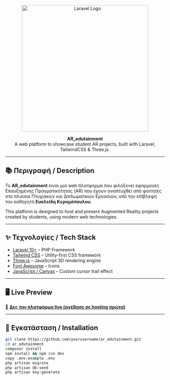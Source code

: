 <p align="center">
  <a href="https://laravel.com" target="_blank">
    <img src="https://raw.githubusercontent.com/laravel/art/master/logo-lockup/5%20SVG/2%20CMYK/1%20Full%20Color/laravel-logolockup-cmyk-red.svg" width="400" alt="Laravel Logo">
  </a>
</p>

<p align="center">
  <strong>AR_edutainment</strong><br>
  A web platform to showcase student AR projects, built with Laravel, TailwindCSS & Three.js.
</p>

---

## 📚 Περιγραφή / Description

Το **AR_edutainment** είναι μια web πλατφόρμα που φιλοξενεί εφαρμογές Επαυξημένης Πραγματικότητας (AR) που έχουν αναπτυχθεί από φοιτητές στο πλαίσιο Πτυχιακών και Διπλωματικών Εργασιών, υπό την επίβλεψη του καθηγητή **Ευκλείδη Κεραμόπουλου**.

This platform is designed to host and present Augmented Reality projects created by students, using modern web technologies.

---

## ✨ Τεχνολογίες / Tech Stack

- [Laravel 10+](https://laravel.com) – PHP Framework
- [Tailwind CSS](https://tailwindcss.com) – Utility-first CSS framework
- [Three.js](https://threejs.org) – JavaScript 3D rendering engine
- [Font Awesome](https://fontawesome.com) – Icons
- [JavaScript / Canvas](https://developer.mozilla.org/en-US/docs/Web/API/Canvas_API) – Custom cursor trail effect

---

## 🖥 Live Preview

🚀 **[Δες την πλατφόρμα live (ανέβασε σε hosting πρώτα)](#)**

---

## 📁 Εγκατάσταση / Installation

```bash
git clone https://github.com/yourusername/ar_edutainment.git
cd ar_edutainment
composer install
npm install && npm run dev
copy .env.example .env
php artisan migrate
php artisan db:seed
php artisan key:generate
